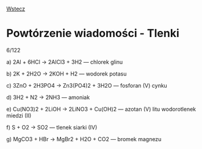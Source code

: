 [Wstecz](../chemia.md)

# Powtórzenie wiadomości - Tlenki

6/122

a) 2Al + 6HCl → 2AlCl3 + 3H2 — chlorek glinu

b) 2K + 2H2O → 2KOH + H2 — wodorek potasu

c) 3ZnO + 2H3PO4 → Zn3(PO4)2 + 3H2O — fosforan (V) cynku

d) 3H2 + N2 → 2NH3 — amoniak

e) Cu(NO3)2 + 2LiOH → 2LiNO3 + Cu(OH)2 — azotan (V) litu wodorotlenek miedzi (II)

f) S + O2 → SO2 — tlenek siarki (IV)

g) MgCO3 + HBr → MgBr2 + H2O + CO2 — bromek magnezu
